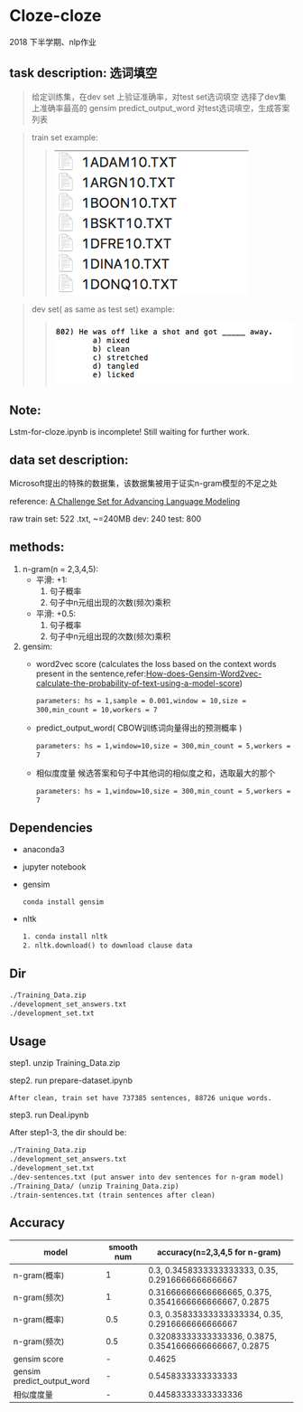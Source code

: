 # Cloze-cloze
2018 下半学期、nlp作业
## task description: 选词填空
>给定训练集，在dev set 上验证准确率，对test set选词填空
>选择了dev集上准确率最高的 gensim predict_output_word 对test选词填空，生成答案列表

>train set example:
>>![](train-example.jpg)

>dev set( as same as test set) example:
>>![](dev-example.jpg)

## Note:
Lstm-for-cloze.ipynb is incomplete! Still waiting for further work.


## data set description:

Microsoft提出的特殊的数据集，该数据集被用于证实n-gram模型的不足之处
  
reference: [A Challenge Set for Advancing Language Modeling](https://www.microsoft.com/en-us/research/wp-content/uploads/2016/02/holmes.pdf  )

raw train set: 522 .txt, ~=240MB
dev: 240
test: 800

## methods:

1. n-gram(n = 2,3,4,5): 
    * 平滑: +1:
      1. 句子概率
      2. 句子中n元组出现的次数(频次)乘积
    * 平滑: +0.5: 
      1. 句子概率
      2. 句子中n元组出现的次数(频次)乘积
2. gensim:
    * word2vec score (calculates the loss based on the context words present in the sentence,refer:[How-does-Gensim-Word2vec-calculate-the-probability-of-text-using-a-model-score](https://www.quora.com/How-does-Gensim-Word2vec-calculate-the-probability-of-text-using-a-model-score))
    
          parameters: hs = 1,sample = 0.001,window = 10,size = 300,min_count = 10,workers = 7
    * predict_output_word( CBOW训练词向量得出的预测概率 )
          
          parameters: hs = 1,window=10,size = 300,min_count = 5,workers = 7
    * 相似度度量
      候选答案和句子中其他词的相似度之和，选取最大的那个
          
          parameters: hs = 1,window=10,size = 300,min_count = 5,workers = 7
          

## Dependencies
* anaconda3
* jupyter notebook
* gensim

      conda install gensim
* nltk

      1. conda install nltk
      2. nltk.download() to download clause data
 
## Dir
```
./Training_Data.zip
./development_set_answers.txt
./development_set.txt
```    
  
## Usage
step1. unzip Training_Data.zip

step2. run prepare-dataset.ipynb
    
    After clean, train set have 737385 sentences, 88726 unique words.

step3. run Deal.ipynb

After step1-3, the dir should be:
```
./Training_Data.zip
./development_set_answers.txt
./development_set.txt
./dev-sentences.txt (put answer into dev sentences for n-gram model)
./Training_Data/ (unzip Training_Data.zip)
./train-sentences.txt (train sentences after clean)
```  
## Accuracy
| model | smooth num | accuracy(n=2,3,4,5 for n-gram) |
| ----- | ----- | ----- |
|n-gram(概率) | 1 |0.3, 0.3458333333333333, 0.35, 0.2916666666666667|
|n-gram(频次) | 1 |0.31666666666666665, 0.375, 0.3541666666666667, 0.2875|
|n-gram(概率) | 0.5 |0.3, 0.35833333333333334, 0.35, 0.2916666666666667|
|n-gram(频次) | 0.5 |0.32083333333333336, 0.3875, 0.3541666666666667, 0.2875|
|gensim score | - |0.4625|
|gensim predict_output_word | - |0.5458333333333333|
|相似度度量|-|0.44583333333333336|


